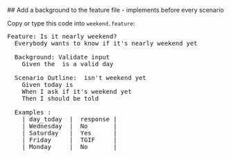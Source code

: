 ## Add a background to the feature file - implements before every scenario

Copy or type this code into `weekend.feature`:

<pre class="file" data-filename="weekend.feature" data-target="replace">
Feature: Is it nearly weekend?
  Everybody wants to know if it's nearly weekend yet

  Background: Validate input
    Given the <day_today> is a valid day

  Scenario Outline: <day_today> isn't weekend yet
    Given today is <day_today>
    When I ask if it's weekend yet
    Then I should be told <response>

  Examples :
    | day_today  |  response |
    | Wednesday  |  No       |
    | Saturday   |  Yes      |
    | Friday     |  TGIF     |
    | Monday     |  No       |

</pre>
